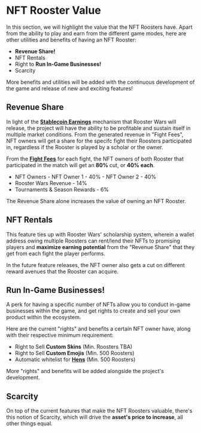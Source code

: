 # **NFT Rooster Value**

In this section, we will highlight the value that the NFT Roosters have. Apart from the ability to play and earn from the different game modes, here are other utilities and benefits of having an NFT Rooster:

- **Revenue Share!**
- NFT Rentals
- Right to **Run In-Game Businesses!**
- Scarcity

More benefits and utilities will be added with the continuous development of the game and release of new and exciting features!

## **Revenue Share**

In light of the [**Stablecoin Earnings**](../usdc/index.md) mechanism that Rooster Wars will release, the project will have the ability to be profitable and sustain itself in multiple market conditions. From the generated revenue in "Fight Fees", NFT owners will get a share for the specifc fight their Roosters participated in, regardless if the Rooster is played by a scholar or the owner.

From the [**Fight Fees**](../usdc/index.md#how-fees-are-charged) for each fight, the NFT owners of both Rooster that participated in the match will get an **80%** cut, or **40% each**.

- NFT Owners
       - NFT Owner 1 - 40%
       - NFT Owner 2 - 40%
- Rooster Wars Revenue - 14%
- Tournaments & Season Rewards - 6%

The Revenue Share alone increases the value of owning an NFT Rooster.

## **NFT Rentals**

This feature ties up with Rooster Wars' scholarship system, wherein a wallet address owing multiple Roosters can rent/lend their NFTs to promising players and **maximize earning potential** from the "Revenue Share" that they get from each fight the player performs.

In the future feature releases, the NFT owner also gets a cut on different reward avenues that the Rooster can acquire.

## **Run In-Game Businesses!**

A perk for having a specific number of NFTs allow you to conduct in-game businesses within the game, and get rights to create and sell your own product within the ecosystem.

Here are the current "rights" and benefits a certain NFT owner have, along with their respective minimum requirement:

- Right to Sell **Custom Skins** (Min. Roosters TBA)
- Right to Sell **Custom Emojis** (Min. 500 Roosters)
- Automatic whitelist for [**Hens**](../gameplay/phase2/hens.md) (Min. 500 Roosters)

More "rights" and benefits will be added alongside the project's development.

## **Scarcity**

On top of the current features that make the NFT Roosters valuable, there's this notion of Scarcity, which will drive the **asset's price to increase**, all other things equal.